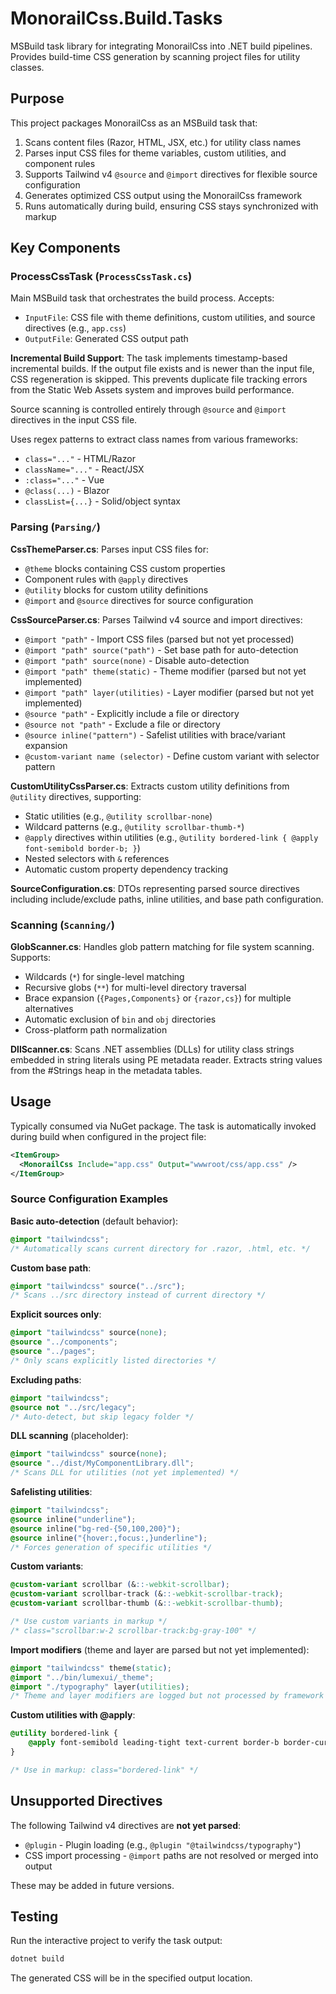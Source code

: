# MonorailCss.Build.Tasks

MSBuild task library for integrating MonorailCss into .NET build pipelines. Provides build-time CSS generation by scanning project files for utility classes.

## Purpose

This project packages MonorailCss as an MSBuild task that:
1. Scans content files (Razor, HTML, JSX, etc.) for utility class names
2. Parses input CSS files for theme variables, custom utilities, and component rules
3. Supports Tailwind v4 `@source` and `@import` directives for flexible source configuration
4. Generates optimized CSS output using the MonorailCss framework
5. Runs automatically during build, ensuring CSS stays synchronized with markup

## Key Components

### ProcessCssTask (`ProcessCssTask.cs`)
Main MSBuild task that orchestrates the build process. Accepts:
- `InputFile`: CSS file with theme definitions, custom utilities, and source directives (e.g., `app.css`)
- `OutputFile`: Generated CSS output path

**Incremental Build Support**: The task implements timestamp-based incremental builds. If the output file exists and is newer than the input file, CSS regeneration is skipped. This prevents duplicate file tracking errors from the Static Web Assets system and improves build performance.

Source scanning is controlled entirely through `@source` and `@import` directives in the input CSS file.

Uses regex patterns to extract class names from various frameworks:
- `class="..."` - HTML/Razor
- `className="..."` - React/JSX
- `:class="..."` - Vue
- `@class(...)` - Blazor
- `classList={...}` - Solid/object syntax

### Parsing (`Parsing/`)

**CssThemeParser.cs**: Parses input CSS files for:
- `@theme` blocks containing CSS custom properties
- Component rules with `@apply` directives
- `@utility` blocks for custom utility definitions
- `@import` and `@source` directives for source configuration

**CssSourceParser.cs**: Parses Tailwind v4 source and import directives:
- `@import "path"` - Import CSS files (parsed but not yet processed)
- `@import "path" source("path")` - Set base path for auto-detection
- `@import "path" source(none)` - Disable auto-detection
- `@import "path" theme(static)` - Theme modifier (parsed but not yet implemented)
- `@import "path" layer(utilities)` - Layer modifier (parsed but not yet implemented)
- `@source "path"` - Explicitly include a file or directory
- `@source not "path"` - Exclude a file or directory
- `@source inline("pattern")` - Safelist utilities with brace/variant expansion
- `@custom-variant name (selector)` - Define custom variant with selector pattern

**CustomUtilityCssParser.cs**: Extracts custom utility definitions from `@utility` directives, supporting:
- Static utilities (e.g., `@utility scrollbar-none`)
- Wildcard patterns (e.g., `@utility scrollbar-thumb-*`)
- `@apply` directives within utilities (e.g., `@utility bordered-link { @apply font-semibold border-b; }`)
- Nested selectors with `&` references
- Automatic custom property dependency tracking

**SourceConfiguration.cs**: DTOs representing parsed source directives including include/exclude paths, inline utilities, and base path configuration.

### Scanning (`Scanning/`)

**GlobScanner.cs**: Handles glob pattern matching for file system scanning. Supports:
- Wildcards (`*`) for single-level matching
- Recursive globs (`**`) for multi-level directory traversal
- Brace expansion (`{Pages,Components}` or `{razor,cs}`) for multiple alternatives
- Automatic exclusion of `bin` and `obj` directories
- Cross-platform path normalization

**DllScanner.cs**: Scans .NET assemblies (DLLs) for utility class strings embedded in string literals using PE metadata reader. Extracts string values from the #Strings heap in the metadata tables.

## Usage

Typically consumed via NuGet package. The task is automatically invoked during build when configured in the project file:

```xml
<ItemGroup>
  <MonorailCss Include="app.css" Output="wwwroot/css/app.css" />
</ItemGroup>
```

### Source Configuration Examples

**Basic auto-detection** (default behavior):
```css
@import "tailwindcss";
/* Automatically scans current directory for .razor, .html, etc. */
```

**Custom base path**:
```css
@import "tailwindcss" source("../src");
/* Scans ../src directory instead of current directory */
```

**Explicit sources only**:
```css
@import "tailwindcss" source(none);
@source "../components";
@source "../pages";
/* Only scans explicitly listed directories */
```

**Excluding paths**:
```css
@import "tailwindcss";
@source not "../src/legacy";
/* Auto-detect, but skip legacy folder */
```

**DLL scanning** (placeholder):
```css
@import "tailwindcss" source(none);
@source "../dist/MyComponentLibrary.dll";
/* Scans DLL for utilities (not yet implemented) */
```

**Safelisting utilities**:
```css
@import "tailwindcss";
@source inline("underline");
@source inline("bg-red-{50,100,200}");
@source inline("{hover:,focus:,}underline");
/* Forces generation of specific utilities */
```

**Custom variants**:
```css
@custom-variant scrollbar (&::-webkit-scrollbar);
@custom-variant scrollbar-track (&::-webkit-scrollbar-track);
@custom-variant scrollbar-thumb (&::-webkit-scrollbar-thumb);

/* Use custom variants in markup */
/* class="scrollbar:w-2 scrollbar-track:bg-gray-100" */
```

**Import modifiers** (theme and layer are parsed but not yet implemented):
```css
@import "tailwindcss" theme(static);
@import "../bin/lumexui/_theme";
@import "./typography" layer(utilities);
/* Theme and layer modifiers are logged but not processed by framework */
```

**Custom utilities with @apply**:
```css
@utility bordered-link {
    @apply font-semibold leading-tight text-current border-b border-current hover:border-b-2;
}

/* Use in markup: class="bordered-link" */
```

## Unsupported Directives

The following Tailwind v4 directives are **not yet parsed**:
- `@plugin` - Plugin loading (e.g., `@plugin "@tailwindcss/typography"`)
- CSS import processing - `@import` paths are not resolved or merged into output

These may be added in future versions.

## Testing

Run the interactive project to verify the task output:
```bash
dotnet build
```

The generated CSS will be in the specified output location.
